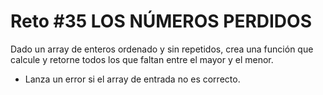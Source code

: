 <!-- trunk-ignore-all(prettier) -->
# Reto #35 LOS NÚMEROS PERDIDOS

Dado un array de enteros ordenado y sin repetidos, crea una función que calcule y retorne todos los que faltan entre el mayor y el menor.

* Lanza un error si el array de entrada no es correcto.
